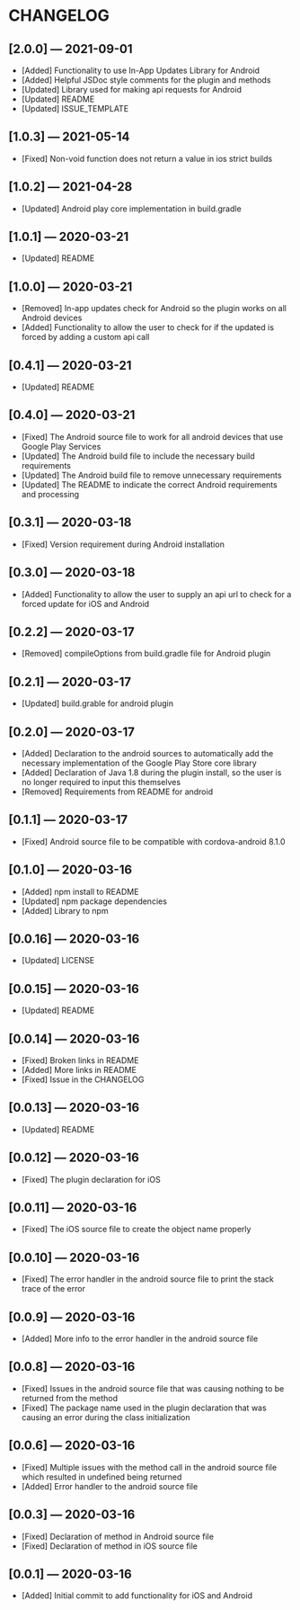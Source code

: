 # CHANGELOG

## [2.0.0] &mdash; 2021-09-01
- [Added] Functionality to use In-App Updates Library for Android
- [Added] Helpful JSDoc style comments for the plugin and methods
- [Updated] Library used for making api requests for Android
- [Updated] README
- [Updated] ISSUE_TEMPLATE

## [1.0.3] &mdash; 2021-05-14
- [Fixed] Non-void function does not return a value in ios strict builds

## [1.0.2] &mdash; 2021-04-28
- [Updated] Android play core implementation in build.gradle

## [1.0.1] &mdash; 2020-03-21
- [Updated] README

## [1.0.0] &mdash; 2020-03-21
- [Removed] In-app updates check for Android so the plugin works on all Android devices
- [Added] Functionality to allow the user to check for if the updated is forced by adding a custom api call

## [0.4.1] &mdash; 2020-03-21
- [Updated] README

## [0.4.0] &mdash; 2020-03-21
- [Fixed] The Android source file to work for all android devices that use Google Play Services
- [Updated] The Android build file to include the necessary build requirements 
- [Updated] The Android build file to remove unnecessary requirements
- [Updated] The README to indicate the correct Android requirements and processing

## [0.3.1] &mdash; 2020-03-18
- [Fixed] Version requirement during Android installation

## [0.3.0] &mdash; 2020-03-18
- [Added] Functionality to allow the user to supply an api url to check for a forced update for iOS and Android

## [0.2.2] &mdash; 2020-03-17
- [Removed] compileOptions from build.gradle file for Android plugin

## [0.2.1] &mdash; 2020-03-17
- [Updated] build.grable for android plugin

## [0.2.0] &mdash; 2020-03-17
- [Added] Declaration to the android sources to automatically add the necessary implementation of the Google Play Store core library
- [Added] Declaration of Java 1.8 during the plugin install, so the user is no longer required to input this themselves
- [Removed] Requirements from README for android

## [0.1.1] &mdash; 2020-03-17
- [Fixed] Android source file to be compatible with cordova-android 8.1.0

## [0.1.0] &mdash; 2020-03-16
- [Added] npm install to README
- [Updated] npm package dependencies
- [Added] Library to npm

## [0.0.16] &mdash; 2020-03-16
- [Updated] LICENSE

## [0.0.15] &mdash; 2020-03-16
- [Updated] README

## [0.0.14] &mdash; 2020-03-16
- [Fixed] Broken links in README
- [Added] More links in README
- [Fixed] Issue in the CHANGELOG

## [0.0.13] &mdash; 2020-03-16
- [Updated] README

## [0.0.12] &mdash; 2020-03-16
- [Fixed] The plugin declaration for iOS

## [0.0.11] &mdash; 2020-03-16
- [Fixed] The iOS source file to create the object name properly

## [0.0.10] &mdash; 2020-03-16
- [Fixed] The error handler in the android source file to print the stack trace of the error

## [0.0.9] &mdash; 2020-03-16
- [Added] More info to the error handler in the android source file

## [0.0.8] &mdash; 2020-03-16
- [Fixed] Issues in the android source file that was causing nothing to be returned from the method
- [Fixed] The package name used in the plugin declaration that was causing an error during the class initialization

## [0.0.6] &mdash; 2020-03-16
- [Fixed] Multiple issues with the method call in the android source file which resulted in undefined being returned
- [Added] Error handler to the android source file

## [0.0.3] &mdash; 2020-03-16
- [Fixed] Declaration of method in Android source file
- [Fixed] Declaration of method in iOS source file

## [0.0.1] &mdash; 2020-03-16
- [Added] Initial commit to add functionality for iOS and Android

